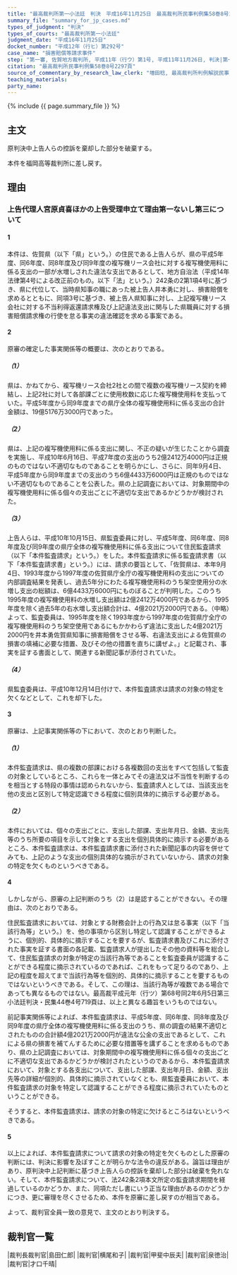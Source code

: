 ```yaml
---
title: "最高裁判所第一小法廷　判決　平成16年11月25日　最高裁判所民事判例集58巻8号2297頁"
summary_file: "summary_for_jp_cases.md"
types_of_judgment: "判決"
types_of_courts: "最高裁判所第一小法廷"
judgment_date: "平成16年11月25日"
docket_number: "平成12年（行ヒ）第292号"
case_name: "損害賠償等請求事件"
step: "第一審, 佐賀地方裁判所, 平成11年（行ウ）第1号, 平成11年11月26日, 判決|第一審, 佐賀地方裁判所, 平成10年（行ウ）第4号, 平成11年11月26日, 判決|控訴審, 福岡高等裁判所, 平成11年（行コ）第43号, 平成12年7月18日, 判決|控訴審, 福岡高等裁判所, 平成11年（行コ）第42号, 平成12年11月30日, 判決|差戻控訴審, 福岡高等裁判所, 平成16年（行コ）第36号, 平成17年8月9日, 判決|差戻第一審, 佐賀地方裁判所, 平成17年（行ウ）第7号, 平成21年1月30日, 判決|差戻控訴審, 福岡高等裁判所, 平成21年（行コ）第14号, 平成23年1月27日, 判決"
citation: "最高裁判所民事判例集58巻8号2297頁"
source_of_commentary_by_research_law_clerk: "増田稔, 最高裁判所判例解説民事篇平成16年度715頁"
teaching_materials:
party_name:
---
```




{% include {{ page.summary_file }}  %}




## 主文



原判決中上告人らの控訴を棄却した部分を破棄する。

本件を福岡高等裁判所に差し戻す。





## 理由



### 上告代理人宮原貞喜ほかの上告受理申立て理由第一ないし第三について

#### 1

本件は、佐賀県（以下「県」という。）の住民である上告人らが、県の平成5年度、同6年度、同8年度及び同9年度の複写機リース会社に対する複写機使用料に係る支出の一部が水増しされた違法な支出であるとして、地方自治法（平成14年法律第4号による改正前のもの。以下「法」という。）242条の2第1項4号に基づき、県に代位して、当時県知事の職にあった被上告人井本勇に対し、損害賠償を求めるとともに、同項3号に基づき、被上告人県知事に対し、上記複写機リース会社に対する不当利得返還請求権及び上記違法支出に関与した県職員に対する損害賠償請求権の行使を怠る事実の違法確認を求める事案である。

#### 2

原審の確定した事実関係等の概要は、次のとおりである。

##### （1）

県は、かねてから、複写機リース会社2社との間で複数の複写機リース契約を締結し、上記2社に対して各部課ごとに使用枚数に応じた複写機使用料を支払っていた。平成5年度から同9年度までの県庁全体の複写機使用料に係る支出の合計金額は、19億5176万3000円であった。

##### （2）

県は、上記の複写機使用料に係る支出に関し、不正の疑いが生じたことから調査を実施し、平成10年6月16日、平成7年度の支出のうち2億2412万4000円は正規のものではない不適切なものであることを明らかにし、さらに、同年9月4日、平成5年度から同9年度までの支出のうち6億4433万6000円は正規のものではない不適切なものであることを公表した。県の上記調査においては、対象期間中の複写機使用料に係る個々の支出ごとに不適切な支出であるかどうかが検討された。

##### （3）

上告人らは、平成10年10月15日、県監査委員に対し、平成5年度、同6年度、同8年度及び同9年度の県庁全体の複写機使用料に係る支出について住民監査請求（以下「本件監査請求」という。）をした。本件監査請求に係る監査請求書（以下「本件監査請求書」という。）には、請求の要旨として、「佐賀県は、本年9月4日、1993年度から1997年度の佐賀県庁全庁の複写機使用料の支出についての内部調査結果を発表し、過去5年分にわたる複写機使用料のうち架空使用分の水増し支出の総額は、6億4433万6000円にものぼることが判明した。このうち1995年度の複写機使用料の水増し支出額は2億2412万4000円であるから、1995年度を除く過去5年の右水増し支出額合計は、4億2021万2000円である。（中略）よって、監査委員は、1995年度を除く1993年度から1997年度の佐賀県庁全庁の複写機使用料のうち架空使用であるにもかかわらず違法に支出した4億2021万2000円を井本勇佐賀県知事に損害賠償をさせる等、右違法支出による佐賀県の損害の填補に必要な措置、及びその他の措置を直ちに講ぜよ。」と記載され、事実を証する書面として、関連する新聞記事が添付されていた。

##### （4）

県監査委員は、平成10年12月14日付けで、本件監査請求は請求の対象の特定を欠くなどとして、これを却下した。

#### 3

原審は、上記事実関係等の下において、次のとおり判断した。

##### （1）

本件監査請求は、県の複数の部課における各複数回の支出をすべて包括して監査の対象としているところ、これらを一体とみてその違法又は不当性を判断するのを相当とする特段の事情は認められないから、監査請求人としては、当該支出を他の支出と区別して特定認識できる程度に個別具体的に摘示する必要がある。

##### （2）

本件においては、個々の支出ごとに、支出した部課、支出年月日、金額、支出先等のうち所要の項目を示して対象とする支出を個別具体的に摘示する必要があるところ、本件監査請求は、本件監査請求書に添付された新聞記事の内容を併せてみても、上記のような支出の個別具体的な摘示がされていないから、請求の対象の特定を欠くものというべきである。

#### 4

しかしながら、原審の上記判断のうち（2）は是認することができない。その理由は、次のとおりである。

住民監査請求においては、対象とする財務会計上の行為又は怠る事実（以下「当該行為等」という。）を、他の事項から区別し特定して認識することができるように、個別的、具体的に摘示することを要するが、監査請求書及びこれに添付された事実を証する書面の各記載、監査請求人が提出したその他の資料等を総合して、住民監査請求の対象が特定の当該行為等であることを監査委員が認識することができる程度に摘示されているのであれば、これをもって足りるのであり、上記の程度を超えてまで当該行為等を個別的、具体的に摘示することを要するものではないというべきである。そして、この理は、当該行為等が複数である場合であっても異なるものではない。最高裁平成元年（行ツ）第68号同2年6月5日第三小法廷判決・民集44巻4号719頁は、以上と異なる趣旨をいうものではない。

前記事実関係等によれば、本件監査請求は、平成5年度、同6年度、同8年度及び同9年度の県庁全体の複写機使用料に係る支出のうち、県の調査の結果不適切とされたものの合計額4億2021万2000円が違法な公金の支出であるとして、これによる県の損害を補てんするために必要な措置等を講ずることを求めるものであり、県の上記調査においては、対象期間中の複写機使用料に係る個々の支出ごとに不適切な支出であるかどうかが検討されたというのであるから、本件監査請求において、対象とする各支出について、支出した部課、支出年月日、金額、支出先等の詳細が個別的、具体的に摘示されていなくとも、県監査委員において、本件監査請求の対象を特定して認識することができる程度に摘示されていたものということができる。

そうすると、本件監査請求は、請求の対象の特定に欠けるところはないというべきである。

#### 5

以上によれば、本件監査請求について請求の対象の特定を欠くものとした原審の判断には、判決に影響を及ぼすことが明らかな法令の違反がある。論旨は理由があり、原判決中上記判断に基づき上告人らの控訴を棄却した部分は破棄を免れない。そして、本件監査請求について、法242条2項本文所定の監査請求期間を経過しているのかどうか、また、同項ただし書にいう正当な理由があるのかどうかにつき、更に審理を尽くさせるため、本件を原審に差し戻すのが相当である。

よって、裁判官全員一致の意見で、主文のとおり判決する。

## 裁判官一覧

|裁判長裁判官|島田仁郎|
|裁判官|横尾和子|
|裁判官|甲斐中辰夫|
|裁判官|泉徳治|
|裁判官|才口千晴|

